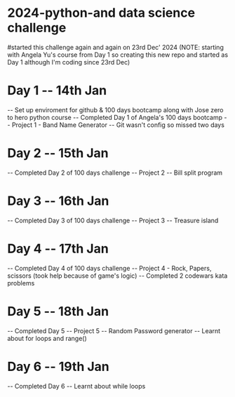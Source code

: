 # 2024-python-and data science challenge
#started this challenge again and again on 23rd Dec' 2024 
(NOTE: starting with Angela Yu's course from Day 1 so creating this new repo and started as Day 1 although I'm coding since 23rd Dec)

# Day 1 -- 14th Jan
-- Set up enviroment for github & 100 days bootcamp along with Jose zero to hero python course
-- Completed Day 1 of Angela's 100 days bootcamp 
-- Project 1 - Band Name Generator
-- Git wasn't config so missed two days 

# Day 2 -- 15th Jan
-- Completed Day 2 of 100 days challenge
-- Project 2 -- Bill split program

# Day 3 -- 16th Jan
-- Completed Day 3 of 100 days challenge
-- Project 3 -- Treasure island 

# Day 4 -- 17th Jan
-- Completed Day 4 of 100 days challenge
-- Project 4 - Rock, Papers, scissors (took help because of game's logic)
-- Completed 2 codewars kata problems

# Day 5 -- 18th Jan
-- Completed Day 5
-- Project 5 -- Random Password generator
-- Learnt about for loops and range()

# Day 6 -- 19th Jan
-- Completed Day 6
-- Learnt about while loops